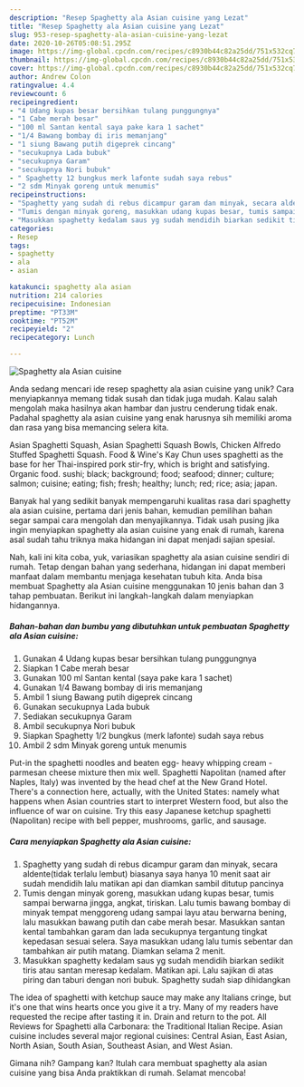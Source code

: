 ```yaml
---
description: "Resep Spaghetty ala Asian cuisine yang Lezat"
title: "Resep Spaghetty ala Asian cuisine yang Lezat"
slug: 953-resep-spaghetty-ala-asian-cuisine-yang-lezat
date: 2020-10-26T05:08:51.295Z
image: https://img-global.cpcdn.com/recipes/c8930b44c82a25dd/751x532cq70/spaghetty-ala-asian-cuisine-foto-resep-utama.jpg
thumbnail: https://img-global.cpcdn.com/recipes/c8930b44c82a25dd/751x532cq70/spaghetty-ala-asian-cuisine-foto-resep-utama.jpg
cover: https://img-global.cpcdn.com/recipes/c8930b44c82a25dd/751x532cq70/spaghetty-ala-asian-cuisine-foto-resep-utama.jpg
author: Andrew Colon
ratingvalue: 4.4
reviewcount: 6
recipeingredient:
- "4 Udang kupas besar bersihkan tulang punggungnya"
- "1 Cabe merah besar"
- "100 ml Santan kental saya pake kara 1 sachet"
- "1/4 Bawang bombay di iris memanjang"
- "1 siung Bawang putih digeprek cincang"
- "secukupnya Lada bubuk"
- "secukupnya Garam"
- "secukupnya Nori bubuk"
- " Spaghetty 12 bungkus merk lafonte sudah saya rebus"
- "2 sdm Minyak goreng untuk menumis"
recipeinstructions:
- "Spaghetty yang sudah di rebus dicampur garam dan minyak, secara aldente(tidak terlalu lembut) biasanya saya hanya 10 menit saat air sudah mendidih lalu matikan api dan diamkan sambil ditutup pancinya"
- "Tumis dengan minyak goreng, masukkan udang kupas besar, tumis sampai berwarna jingga, angkat, tiriskan. Lalu tumis bawang bombay di minyak tempat menggoreng udang sampai layu atau berwarna bening, lalu masukkan bawang putih dan cabe merah besar. Masukkan santan kental tambahkan garam dan lada secukupnya tergantung tingkat kepedasan sesuai selera. Saya masukkan udang lalu tumis sebentar dan tambahkan air putih matang. Diamkan selama 2 menit."
- "Masukkan spaghetty kedalam saus yg sudah mendidih biarkan sedikit tiris atau santan meresap kedalam. Matikan api. Lalu sajikan di atas piring dan taburi dengan nori bubuk. Spaghetty sudah siap dihidangkan"
categories:
- Resep
tags:
- spaghetty
- ala
- asian

katakunci: spaghetty ala asian 
nutrition: 214 calories
recipecuisine: Indonesian
preptime: "PT33M"
cooktime: "PT52M"
recipeyield: "2"
recipecategory: Lunch

---
```



![Spaghetty ala Asian cuisine](https://img-global.cpcdn.com/recipes/c8930b44c82a25dd/751x532cq70/spaghetty-ala-asian-cuisine-foto-resep-utama.jpg)

Anda sedang mencari ide resep spaghetty ala asian cuisine yang unik? Cara menyiapkannya memang tidak susah dan tidak juga mudah. Kalau salah mengolah maka hasilnya akan hambar dan justru cenderung tidak enak. Padahal spaghetty ala asian cuisine yang enak harusnya sih memiliki aroma dan rasa yang bisa memancing selera kita.

Asian Spaghetti Squash, Asian Spaghetti Squash Bowls, Chicken Alfredo Stuffed Spaghetti Squash. Food &amp; Wine&#39;s Kay Chun uses spaghetti as the base for her Thai-inspired pork stir-fry, which is bright and satisfying. Organic food. sushi; black; background; food; seafood; dinner; culture; salmon; cuisine; eating; fish; fresh; healthy; lunch; red; rice; asia; japan.

Banyak hal yang sedikit banyak mempengaruhi kualitas rasa dari spaghetty ala asian cuisine, pertama dari jenis bahan, kemudian pemilihan bahan segar sampai cara mengolah dan menyajikannya. Tidak usah pusing jika ingin menyiapkan spaghetty ala asian cuisine yang enak di rumah, karena asal sudah tahu triknya maka hidangan ini dapat menjadi sajian spesial.


Nah, kali ini kita coba, yuk, variasikan spaghetty ala asian cuisine sendiri di rumah. Tetap dengan bahan yang sederhana, hidangan ini dapat memberi manfaat dalam membantu menjaga kesehatan tubuh kita. Anda bisa membuat Spaghetty ala Asian cuisine menggunakan 10 jenis bahan dan 3 tahap pembuatan. Berikut ini langkah-langkah dalam menyiapkan hidangannya.

<!--inarticleads1-->

##### Bahan-bahan dan bumbu yang dibutuhkan untuk pembuatan Spaghetty ala Asian cuisine:

1. Gunakan 4 Udang kupas besar bersihkan tulang punggungnya
1. Siapkan 1 Cabe merah besar
1. Gunakan 100 ml Santan kental (saya pake kara 1 sachet)
1. Gunakan 1/4 Bawang bombay di iris memanjang
1. Ambil 1 siung Bawang putih digeprek cincang
1. Gunakan secukupnya Lada bubuk
1. Sediakan secukupnya Garam
1. Ambil secukupnya Nori bubuk
1. Siapkan  Spaghetty 1/2 bungkus (merk lafonte) sudah saya rebus
1. Ambil 2 sdm Minyak goreng untuk menumis


Put-in the spaghetti noodles and beaten egg- heavy whipping cream - parmesan cheese mixture then mix well. Spaghetti Napolitan (named after Naples, Italy) was invented by the head chef at the New Grand Hotel. There&#39;s a connection here, actually, with the United States: namely what happens when Asian countries start to interpret Western food, but also the influence of war on cuisine. Try this easy Japanese ketchup spaghetti (Napolitan) recipe with bell pepper, mushrooms, garlic, and sausage. 

<!--inarticleads2-->

##### Cara menyiapkan Spaghetty ala Asian cuisine:

1. Spaghetty yang sudah di rebus dicampur garam dan minyak, secara aldente(tidak terlalu lembut) biasanya saya hanya 10 menit saat air sudah mendidih lalu matikan api dan diamkan sambil ditutup pancinya
1. Tumis dengan minyak goreng, masukkan udang kupas besar, tumis sampai berwarna jingga, angkat, tiriskan. Lalu tumis bawang bombay di minyak tempat menggoreng udang sampai layu atau berwarna bening, lalu masukkan bawang putih dan cabe merah besar. Masukkan santan kental tambahkan garam dan lada secukupnya tergantung tingkat kepedasan sesuai selera. Saya masukkan udang lalu tumis sebentar dan tambahkan air putih matang. Diamkan selama 2 menit.
1. Masukkan spaghetty kedalam saus yg sudah mendidih biarkan sedikit tiris atau santan meresap kedalam. Matikan api. Lalu sajikan di atas piring dan taburi dengan nori bubuk. Spaghetty sudah siap dihidangkan


The idea of spaghetti with ketchup sauce may make any Italians cringe, but it&#39;s one that wins hearts once you give it a try. Many of my readers have requested the recipe after tasting it in. Drain and return to the pot. All Reviews for Spaghetti alla Carbonara: the Traditional Italian Recipe. Asian cuisine includes several major regional cuisines: Central Asian, East Asian, North Asian, South Asian, Southeast Asian, and West Asian. 

Gimana nih? Gampang kan? Itulah cara membuat spaghetty ala asian cuisine yang bisa Anda praktikkan di rumah. Selamat mencoba!
